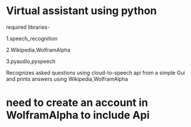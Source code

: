 # Virtual assistant using python
required libraries-

1.speech_recognition

2.Wikipedia,WolframAlpha

3.pyaudio,pyspeech

Recognizes asked questions using cloud-to-speech api from a simple Gui and prints answers using Wikipedia,WolframAlpha

# need to create an account in WolframAlpha to include Api
